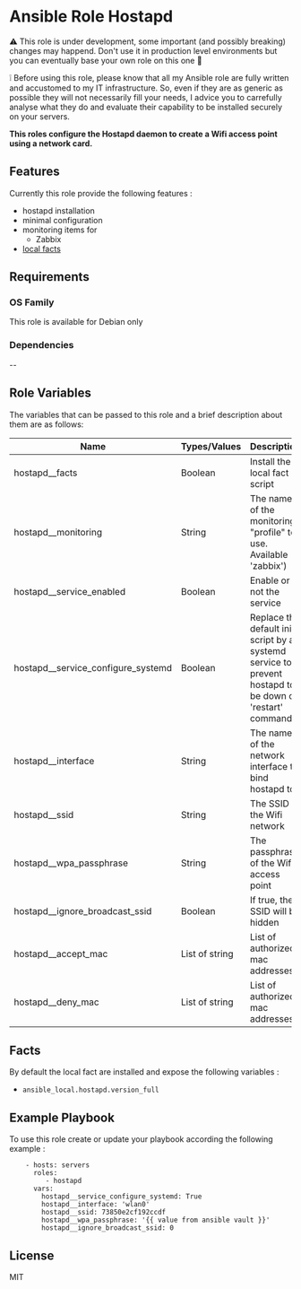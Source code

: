 Ansible Role Hostapd
=========

:warning: This role is under development, some important (and possibly breaking) changes may happend. Don't use it in production level environments but you can eventually base your own role on this one :hammer:

:grey_exclamation: Before using this role, please know that all my Ansible role are fully written and accustomed to my IT infrastructure. So, even if they are as generic as possible they will not necessarily fill your needs, I advice you to carrefully analyse what they do and evaluate their capability to be installed securely on your servers.

**This roles configure the Hostapd daemon to create a Wifi access point using a network card.**

## Features

Currently this role provide the following features :

  * hostapd installation
  * minimal configuration
  * monitoring items for
    * Zabbix
  * [local facts](#facts)

## Requirements

### OS Family

This role is available for Debian only

### Dependencies

--


## Role Variables

The variables that can be passed to this role and a brief description about them are as follows:

| Name                               | Types/Values    | Description                                                                                             |
| -----------------------------------| ----------------|-------------------------------------------------------------------------------------------------------- |
| hostapd__facts                     | Boolean         | Install the local fact script                                                                           |
| hostapd__monitoring                | String          | The name of the monitoring "profile" to use. Available 'zabbix')                                        |
| hostapd__service_enabled           | Boolean         | Enable or not the service                                                                               |
| hostapd__service_configure_systemd | Boolean         | Replace the default initd script by a systemd service to prevent hostapd to be down on 'restart' command|
| hostapd__interface                 | String          | The name of the network interface to bind hostapd to                                                    |
| hostapd__ssid                      | String          | The SSID of the Wifi network                                                                            |
| hostapd__wpa_passphrase            | String          | The passphrase of the Wifi access point                                                                 |
| hostapd__ignore_broadcast_ssid     | Boolean         | If true, the SSID will be hidden                                                                        |
| hostapd__accept_mac                | List of string  | List of authorized mac addresses                                                                        |
| hostapd__deny_mac                  | List of string  | List of authorized mac addresses                                                                        |


## Facts

By default the local fact are installed and expose the following variables :


* ```ansible_local.hostapd.version_full```


## Example Playbook

To use this role create or update your playbook according the following example :


```
    - hosts: servers
      roles:
         - hostapd
      vars:
        hostapd__service_configure_systemd: True
        hostapd__interface: 'wlan0'
        hostapd__ssid: 73850e2cf192ccdf
        hostapd__wpa_passphrase: '{{ value from ansible vault }}'
        hostapd__ignore_broadcast_ssid: 0
```


## License

MIT